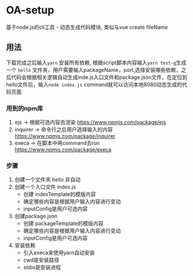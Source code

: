 # OA-setup
基于node.js的cli工具 - 动态生成代码模块, 类似与vue create fileName

## 用法
下载完成之后输入```yarn``` 安装所有依赖, 根据script脚本内容输入```yarn test-g```生成一个 ```hello``` 文件夹，用户需要输入packageName，port,选择安装哪些依赖，之后代码会根据相关逻辑自动生成inde.js入口文件和package.json文件，在定位到hello文件后，输入```node index.js``` command就可以访问本地8080动态生成的代码页面

### 用到的npm库
1. ejs -> 根据可选内容去渲染
    https://www.npmjs.com/package/ejs
2. inquirer ->  命令行之后用户选择输入的内容
    https://www.npmjs.com/package/inquirer
3. execa -> 在脚本中用command去run
    https://www.npmjs.com/package/execa


### 步骤
1. 创建一个文件夹 hello 非自动
2. 创建一个入口文件 index.js
    - 创建 indexTemplate的模版内容
    - 确定哪些内容是根据用户输入内容进行变动
    - inputConfig是用户可选内容
3. 创建package.json
    - 创建 packageTemplate的模版内容
    - 确定哪些内容是根据用户输入内容进行变动
    - inputConfig是用户可选内容
4. 安装依赖
    - 引入execa来使用yarn自动安装
    - cwd是安装路径
    - stdio是安装进程